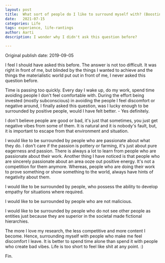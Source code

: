 ```yaml
---
layout: post
title:  What sort of people do I like to surround myself with? (Boosting this from 2 years back)
date:   2021-07-15
categories: Life
tags: experience, life-rantings
author: Aarti
description: I wonder why I didn't ask this question before?

---
```


Original publish date: 2019-09-05

I feel I should have asked this before. The answer is not too difficult. It was right in front of me, but blinded by the things I wanted to achieve and the things the materialistic world put out in front of me, I never asked this question before.

Time is passing too quickly. Every day I wake up, do my work, spend time avoiding people I don't feel comfortable with. During the effort being invested (mostly subconscious) in avoiding the people I feel discomfort or negative around, I finally asked this question, was I lucky enough to be surrounded by positive people, would I have felt better. - Yes definitely.

I don't believe people are good or bad, it's just that sometimes, you just get negative vibes from some of them. It is natural and it is nobody's fault, but, it is important to escape from that environment and situation.

I would like to be surrounded by people who are passionate about what they do.  I don't care if the passion is pottery or farming, it's just about pure eagerness and passion. There is always a lot to learn from people who are passionate about their work. Another thing I have noticed is that people who are sincerely passionate about an area ooze out positive energy. It's not a competition for them anymore. Whereas, people who are doing their work to prove something or show something to the world, always have hints of negativity about them.  

I would like to be surrounded by people, who possess the ability to develop empathy for situations where required.

I would like to be surrounded by people who are not malicious.

I would like to be surrounded by people who do not see other people as entities just because they are superior in the societal made fictional hierarchies.

The more I love my research, the less competitive and more content I become. Hence, surrounding myself with people who make me feel discomfort I leave. It is better to spend time alone than spend it with people who create bad vibes. Life is too short to feel like shit at any point. :)

Fin.
